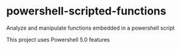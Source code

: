 # powershell-scripted-functions
Analyze and manipulate functions embedded in a powershell script

This project uses Powershell 5.0 features


